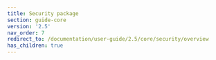 ```yaml
---
title: Security package
section: guide-core
version: '2.5'
nav_order: 7
redirect_to: /documentation/user-guide/2.5/core/security/overview
has_children: true
---
```

